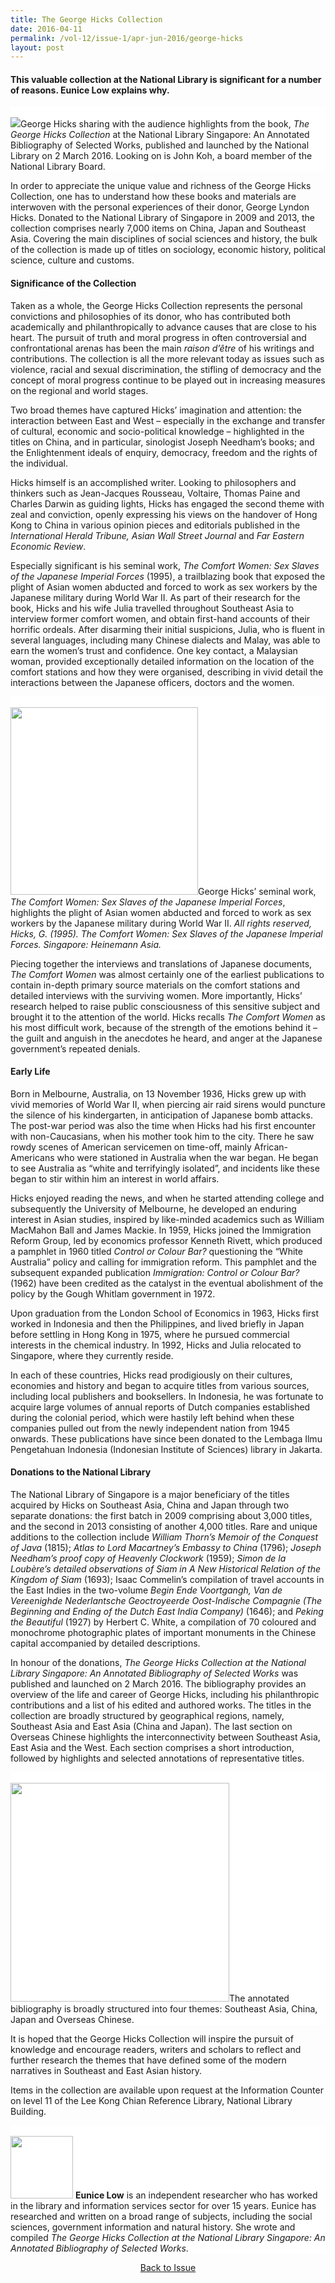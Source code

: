 ```yaml
---
title: The George Hicks Collection
date: 2016-04-11
permalink: /vol-12/issue-1/apr-jun-2016/george-hicks
layout: post
---
```

#### This valuable collection at the National Library is significant for a number of reasons. **Eunice Low** explains why.

<div style="background-color: white;"><br><img src="/images/Vol-12-issue-1/george-hicks-collection/01_georgehicks.bmp">George Hicks sharing with the audience highlights from the book, <i>The George Hicks Collection</i> at the National Library Singapore: An Annotated Bibliography of Selected Works, published and launched by the National Library on 2 March 2016. Looking on is John Koh, a board member of the National Library Board.</div>

In order to appreciate the unique value and richness of the George Hicks Collection, one has to understand how these books and materials are interwoven with the personal experiences of their donor, George Lyndon Hicks. Donated to the National Library of Singapore in 2009 and 2013, the collection comprises nearly 7,000 items on China, Japan and Southeast Asia. Covering the main disciplines of social sciences and history, the bulk of the collection is made up of titles on sociology, economic history, political science, culture and customs.

#### **Significance of the Collection**

Taken as a whole, the George Hicks Collection represents the personal convictions and philosophies of its donor, who has contributed both academically and philanthropically to advance causes that are close to his heart. The pursuit of truth and moral progress in often controversial and confrontational arenas has been the main *raison d’être* of his writings and contributions. The collection is all the more relevant today as issues such as violence, racial and sexual discrimination, the stifling of democracy and the concept of moral progress continue to be played out in increasing measures on the regional and world stages.

Two broad themes have captured Hicks’ imagination and attention: the interaction between East and West – especially in the exchange and transfer of cultural, economic and socio-political knowledge – highlighted in the titles on China, and in particular, sinologist Joseph Needham’s books; and the Enlightenment ideals of enquiry, democracy, freedom and the rights of the individual.

Hicks himself is an accomplished writer. Looking to philosophers and thinkers such as Jean-Jacques Rousseau, Voltaire, Thomas Paine and Charles Darwin as guiding lights, Hicks has engaged the second theme with zeal and conviction, openly expressing his views on the handover of Hong Kong to China in various opinion pieces and editorials published in the *International Herald Tribune, Asian Wall Street Journal* and *Far Eastern Economic Review*.

Especially significant is his seminal work, *The Comfort Women: Sex Slaves of the Japanese Imperial Forces* (1995), a trailblazing book that exposed the plight of Asian women abducted and forced to work as sex workers by the Japanese military during World War II. As part of their research for the book, Hicks and his wife Julia travelled throughout Southeast Asia to interview former comfort women, and obtain first-hand accounts of their horrific ordeals. After disarming their initial suspicions, Julia, who is fluent in several languages, including many Chinese dialects and Malay, was able to earn the women’s trust and confidence. One key contact, a Malaysian woman, provided exceptionally detailed information on the location of the comfort stations and how they were organised, describing in vivid detail the interactions between the Japanese officers, doctors and the women.

<div style="background-color: white;"><br><img style="width:300px" src="/images/Vol-12-issue-1/george-hicks-collection/02_georgehicks.bmp">George Hicks’ seminal work, <i>The Comfort Women: Sex Slaves of the Japanese Imperial Forces</i>, highlights the plight of Asian women abducted and forced to work as sex workers by the Japanese military during World War II. <i>All rights reserved, Hicks, G. (1995). The Comfort Women: Sex Slaves of the Japanese Imperial Forces. Singapore: Heinemann Asia.</i></div>

Piecing together the interviews and translations of Japanese documents, *The Comfort Women* was almost certainly one of the earliest publications to contain in-depth primary source materials on the comfort stations and detailed interviews with the surviving women. More importantly, Hicks’ research helped to raise public consciousness of this sensitive subject and brought it to the attention of the world. Hicks recalls *The Comfort Women* as his most difficult work, because of the strength of the emotions behind it – the guilt and anguish in the anecdotes he heard, and anger at the Japanese government’s repeated denials.

#### **Early Life**

Born in Melbourne, Australia, on 13 November 1936, Hicks grew up with vivid memories of World War II, when piercing air raid sirens would puncture the silence of his kindergarten, in anticipation of Japanese bomb attacks. The post-war period was also the time when Hicks had his first encounter with non-Caucasians, when his mother took him to the city. There he saw rowdy scenes of American servicemen on time-off, mainly African-Americans who were stationed in Australia when the war began. He began to see Australia as “white and terrifyingly isolated”, and incidents like these began to stir within him an interest in world affairs.

Hicks enjoyed reading the news, and when he started attending college and subsequently the University of Melbourne, he developed an enduring interest in Asian studies, inspired by like-minded academics such as William MacMahon Ball and James Mackie. In 1959, Hicks joined the Immigration Reform Group, led by economics professor Kenneth Rivett, which produced a pamphlet in 1960 titled *Control or Colour Bar?* questioning the “White Australia” policy and calling for immigration reform. This pamphlet and the subsequent expanded publication *Immigration: Control or Colour Bar?* (1962) have been credited as the catalyst in the eventual abolishment of the policy by the Gough Whitlam government in 1972.

Upon graduation from the London School of Economics in 1963, Hicks first worked in Indonesia and then the Philippines, and lived briefly in Japan before settling in Hong Kong in 1975, where he pursued commercial interests in the chemical industry. In 1992, Hicks and Julia relocated to Singapore, where they currently reside.

In each of these countries, Hicks read prodigiously on their cultures, economies and history and began to acquire titles from various sources, including local publishers and booksellers. In Indonesia, he was fortunate to acquire large volumes of annual reports of Dutch companies established during the colonial period, which were hastily left behind when these companies pulled out from the newly independent nation from 1945 onwards. These publications have since been donated to the Lembaga Ilmu Pengetahuan Indonesia (Indonesian Institute of Sciences) library in Jakarta.

#### **Donations to the National Library**

The National Library of Singapore is a major beneficiary of the titles acquired by Hicks on Southeast Asia, China and Japan through two separate donations: the first batch in 2009 comprising about 3,000 titles, and the second in 2013 consisting of another 4,000 titles. Rare and unique additions to the collection include *William Thorn’s Memoir of the Conquest of Java* (1815); *Atlas to Lord Macartney’s Embassy to China* (1796); *Joseph Needham’s proof copy of Heavenly Clockwork* (1959); *Simon de la Loubère’s detailed observations of Siam in A New Historical Relation of the Kingdom of Siam* (1693); Isaac Commelin’s compilation of travel accounts in the East Indies in the two-volume *Begin Ende Voortgangh, Van de Vereenighde Nederlantsche Geoctroyeerde Oost-Indische Compagnie (The Beginning and Ending of the Dutch East India Company)* (1646); and *Peking the Beautiful* (1927) by Herbert C. White, a compilation of 70 coloured and monochrome photographic plates of important monuments in the Chinese capital accompanied by detailed descriptions.

In honour of the donations, *The George Hicks Collection at the National Library Singapore: An Annotated Bibliography of Selected Works* was published and launched on 2 March 2016. The bibliography provides an overview of the life and career of George Hicks, including his philanthropic contributions and a list of his edited and authored works. The titles in the collection are broadly structured by geographical regions, namely, Southeast Asia and East Asia (China and Japan). The last section on Overseas Chinese highlights the interconnectivity between Southeast Asia, East Asia and the West. Each section comprises a short introduction, followed by highlights and selected annotations of representative titles.

<div style="background-color: white;"><br><img style="width:350px" src="/images/Vol-12-issue-1/george-hicks-collection/03_georgehicks.bmp">The annotated bibliography is broadly structured into four themes: Southeast Asia, China, Japan and Overseas Chinese.</div>

It is hoped that the George Hicks Collection will inspire the pursuit of knowledge and encourage readers, writers and scholars to reflect and further research the themes that have defined some of the modern narratives in Southeast and East Asian history.

Items in the collection are available upon request at the Information Counter on level 11 of the Lee Kong Chian Reference Library, National Library Building.

<div style="background-color: white;">
<br>
<img style="width: 100px; height: 100px;" src="/images/Vol-12-issue-1/george-hicks-collection/eunice.png">
	<b>Eunice Low</b> is an independent researcher who has worked in the library and information services sector for over 15 years. Eunice has researched and written on a broad range of subjects, including the social sciences, government information and natural history. She wrote and compiled <i>The George Hicks Collection at the National Library Singapore: An Annotated Bibliography of Selected Works</i>.
</div>

<a href="/vol-12/issue-1/apr-jun-2016/"><center>Back to Issue</center></a>